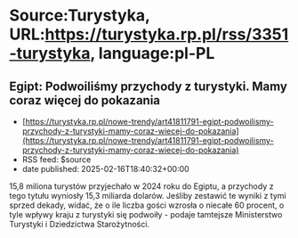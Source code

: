 # Source:Turystyka, URL:https://turystyka.rp.pl/rss/3351-turystyka, language:pl-PL

## Egipt: Podwoiliśmy przychody z turystyki. Mamy coraz więcej do pokazania
 - [https://turystyka.rp.pl/nowe-trendy/art41811791-egipt-podwoilismy-przychody-z-turystyki-mamy-coraz-wiecej-do-pokazania](https://turystyka.rp.pl/nowe-trendy/art41811791-egipt-podwoilismy-przychody-z-turystyki-mamy-coraz-wiecej-do-pokazania)
 - RSS feed: $source
 - date published: 2025-02-16T18:40:32+00:00

15,8 miliona turystów przyjechało w 2024 roku do Egiptu, a przychody z tego tytułu wyniosły 15,3 miliarda dolarów. Jeśliby zestawić te wyniki z tymi sprzed dekady, widać, że o ile liczba gości wzrosła o niecałe 60 procent, o tyle wpływy kraju z turystyki się podwoiły - podaje tamtejsze Ministerstwo Turystyki i Dziedzictwa Starożytności.

